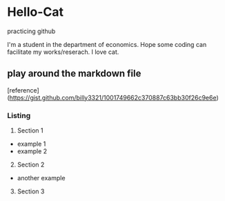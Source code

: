 # Hello-Cat
practicing github

I'm a student in the department of economics.
Hope some coding can facilitate my works/reserach.
I love cat.



## play around the markdown file
[reference] (https://gist.github.com/billy3321/1001749662c370887c63bb30f26c9e6e)

### Listing
1. Section 1
  - example 1
  - example 2
2. Section 2
  * another example
3. Section 3
